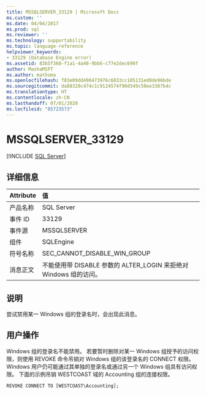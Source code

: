 ```yaml
---
title: MSSQLSERVER_33129 | Microsoft Docs
ms.custom: ''
ms.date: 04/04/2017
ms.prod: sql
ms.reviewer: ''
ms.technology: supportability
ms.topic: language-reference
helpviewer_keywords:
- 33129 (Database Engine error)
ms.assetid: 83b5f368-f1a1-4a40-9bb6-c77e2dec690f
author: MashaMSFT
ms.author: mathoma
ms.openlocfilehash: f83e09dd490473976c6033cc105131ed0de96bde
ms.sourcegitcommit: da88320c474c1c9124574f90d549c50ee3387b4c
ms.translationtype: HT
ms.contentlocale: zh-CN
ms.lasthandoff: 07/01/2020
ms.locfileid: "85723573"
---
```

# <a name="mssqlserver_33129"></a>MSSQLSERVER_33129
 [!INCLUDE [SQL Server](../../includes/applies-to-version/sqlserver.md)]
  
## <a name="details"></a>详细信息  
  
| Attribute | 值 |  
| :-------- | :---- |  
|产品名称|SQL Server|  
|事件 ID|33129|  
|事件源|MSSQLSERVER|  
|组件|SQLEngine|  
|符号名称|SEC_CANNOT_DISABLE_WIN_GROUP|  
|消息正文|不能使用带 DISABLE 参数的 ALTER_LOGIN 来拒绝对 Windows 组的访问。|  
  
## <a name="explanation"></a>说明  
尝试禁用某一 Windows 组的登录名时，会出现此消息。  
  
## <a name="user-action"></a>用户操作  
Windows 组的登录名不能禁用。 若要暂时删除对某一 Windows 组授予的访问权限，则使用 REVOKE 命令吊销对 Windows 组的该登录名的 CONNECT 权限。 Windows 用户仍可能通过其单独的登录名或通过另一个 Windows 组具有访问权限。 下面的示例吊销 WESTCOAST 域的 Accounting 组的连接权限。  
  
```Transact-SQL  
REVOKE CONNECT TO [WESTCOAST\Accounting];  
```  
  
